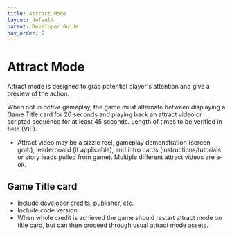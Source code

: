 ```yaml
---
title: Attract Mode
layout: default
parent: Developer Guide
nav_order: 2
---
```


# Attract Mode

Attract mode is designed to grab potential player's attention and give a preview of the action.

When not in *active* gameplay, the game must alternate between displaying a Game Title card for 20 seconds and playing back an attract video or scripted sequence for at least 45 seconds. Length of times to be verified in field (VIF).

- Attract video may be a sizzle reel, gameplay demonstration (screen grab), leaderboard (if applicable), and intro cards (instructions/tutorials or story leads pulled from game).  Multiple different attract videos are a-ok.


## Game Title card 
- Include developer credits, publisher, etc.
- Include code version
- When whole credit is achieved the game should restart attract mode on title card, but can then proceed through usual attract mode assets.